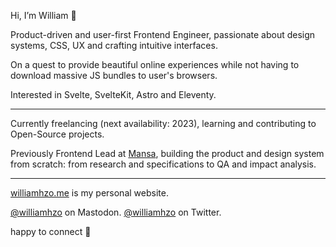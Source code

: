 Hi, I’m William 👋

Product-driven and user-first Frontend Engineer, passionate about design systems, CSS, UX and crafting intuitive interfaces.

On a quest to provide beautiful online experiences while not having to download massive JS bundles to user's browsers.

Interested in Svelte, SvelteKit, Astro and Eleventy.

---

Currently freelancing (next availability: 2023), learning and contributing to Open-Source projects.

Previously Frontend Lead at [Mansa](https://getmansa.com/), building the product and design system from scratch: from research and specifications to QA and impact analysis.

---

[williamhzo.me](https://williamhzo.me/) is my personal website.

[@williamhzo](https://mastodon.design/@williamhzo) on Mastodon.
[@williamhzo](https://twitter.com/williamhzo) on Twitter.

happy to connect 👊
